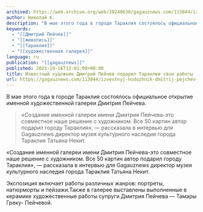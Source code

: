 ```yaml
---
archived: https://web.archive.org/web/20240630/gagauznews.com/113044/izvestnyj-hudozhnik-dmitrij-pejchev-podaril-taraklii-svoi-raboty.html
author: Николай К.
description: "В мае этого года в городе Тараклия состоялось официальное открытие именной художественной галереи Дмитрия Пейчева. «Создание именной галереи имени Дмитрия Пейчева-это совместное наше решение с художником. Все 50 картин автор подарил городу Тараклия», — рассказала в интервью для Gagauznews директор музея культурного наследия города Тараклия Татьяна Некит. Экспозиция включает работы различных жанров: портреты, натюрморты и пейзажи.Также в галерее выставлены выполненные в керамике художественные работы супруги Дмитрия Пейчева — Тамары Греку- Пейчевой."
keywords:
  - "[[Дмитрий Пейчев]]"
  - "[[живопись]]"
  - "[[Тараклия]]"
  - "[[художественная галерея]]"
language: ru
publication: "[[gagauznews]]"
published: 2023-10-16T13:01:00+00:00
title: Известный художник Дмитрий Пейчев подарил Тараклии свои работы
url: https://gagauznews.com/113044/izvestnyj-hudozhnik-dmitrij-pejchev-podaril-taraklii-svoi-raboty.html
---
```


В мае этого года в городе Тараклия состоялось официальное открытие именной художественной галереи Дмитрия Пейчева.

> «Создание именной галереи имени Дмитрия Пейчева-это совместное наше решение с художником. Все 50 картин автор подарил городу Тараклия», — рассказала в интервью для Gagauznews директор музея культурного наследия города Тараклия Татьяна Некит.

«Создание именной галереи имени Дмитрия Пейчева-это совместное наше решение с художником. Все 50 картин автор подарил городу Тараклия», — рассказала в интервью для Gagauznews директор музея культурного наследия города Тараклия Татьяна Некит.

Экспозиция включает работы различных жанров: портреты, натюрморты и пейзажи.Также в галерее выставлены выполненные в керамике художественные работы супруги Дмитрия Пейчева — Тамары Греку- Пейчевой.